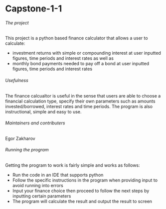# Capstone-1-1

###### The project

This project is a python based finance calculator that allows a user to calculate:
* investment returns with simple or compounding interest at user inputted figures, time periods and interest rates as well as
* monthly bond payments needed to pay off a bond at user inputted figures, time periods and interest rates

###### Usefulness

The finance calcualtor is useful in the sense that users are able to choose a financial calculation type, specify their own parameters such as amounts invested/borrowed, interest rates and time periods. The program is also instructional, simple and easy to use.

###### Maintainers and contributers 

Egor Zakharov

###### Running the program

Getting the program to work is fairly simple and works as follows:

* Run the code in an IDE that supports python
* Follow the specific instructions in the program when providing input to avoid running into errors
* Input your finance choice then proceed to follow the next steps by inputting certain parameters
* The program will calculate the result and output the result to screen
